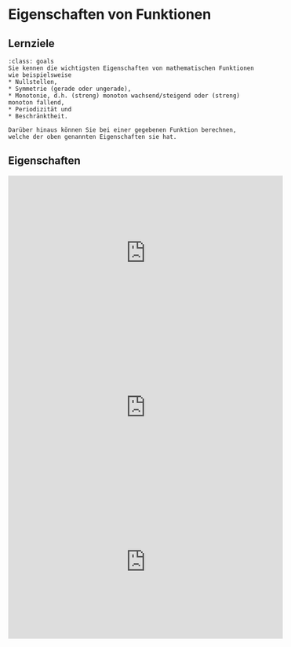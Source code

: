 # Eigenschaften von Funktionen

## Lernziele

```{admonition} Lernziele Eigenschaften von Funktionen
:class: goals
Sie kennen die wichtigsten Eigenschaften von mathematischen Funktionen wie beispielsweise
* Nullstellen,
* Symmetrie (gerade oder ungerade),
* Monotonie, d.h. (streng) monoton wachsend/steigend oder (streng) monoton fallend,
* Periodizität und
* Beschränktheit.

Darüber hinaus können Sie bei einer gegebenen Funktion berechnen, welche der oben genannten Eigenschaften sie hat.
```

## Eigenschaften 

<iframe width="560" height="315" src="https://www.youtube.com/embed/0tsv-OfsZNY" title="YouTube video player" frameborder="0" allow="accelerometer; autoplay; clipboard-write; encrypted-media; gyroscope; picture-in-picture" allowfullscreen></iframe>

<iframe width="560" height="315" src="https://www.youtube.com/embed/DUduGskMh3Q" title="YouTube video player" frameborder="0" allow="accelerometer; autoplay; clipboard-write; encrypted-media; gyroscope; picture-in-picture" allowfullscreen></iframe>

<iframe width="560" height="315" src="https://www.youtube.com/embed/HdPT8R3qOhM" title="YouTube video player" frameborder="0" allow="accelerometer; autoplay; clipboard-write; encrypted-media; gyroscope; picture-in-picture" allowfullscreen></iframe>
